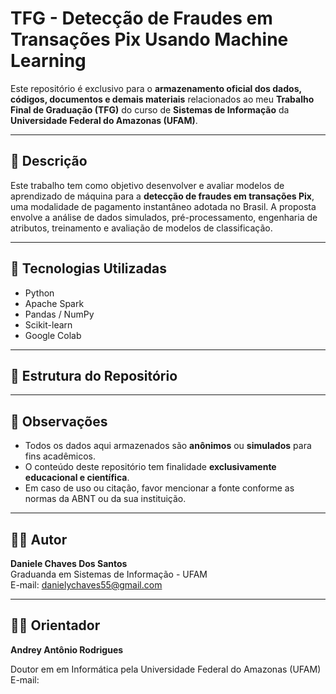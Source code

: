 # TFG - Detecção de Fraudes em Transações Pix Usando Machine Learning

Este repositório é exclusivo para o **armazenamento oficial dos dados, códigos, documentos e demais materiais** relacionados ao meu **Trabalho Final de Graduação (TFG)** do curso de **Sistemas de Informação** da 
**Universidade Federal do Amazonas (UFAM)**.

---

## 📄 Descrição

Este trabalho tem como objetivo desenvolver e avaliar modelos de aprendizado de máquina para a **detecção de fraudes em transações Pix**, uma modalidade de pagamento instantâneo adotada no Brasil. 
A proposta envolve a análise de dados simulados, pré-processamento, engenharia de atributos, treinamento e avaliação de modelos de classificação.

---

## 🧠 Tecnologias Utilizadas

- Python
- Apache Spark
- Pandas / NumPy
- Scikit-learn
- Google Colab

---

## 📁 Estrutura do Repositório

---

## 📌 Observações

- Todos os dados aqui armazenados são **anônimos** ou **simulados** para fins acadêmicos.
- O conteúdo deste repositório tem finalidade **exclusivamente educacional e científica**.
- Em caso de uso ou citação, favor mencionar a fonte conforme as normas da ABNT ou da sua instituição.

---

## 👩‍💻 Autor

**Daniele Chaves Dos Santos**  
Graduanda em Sistemas de Informação - UFAM  
E-mail: danielychaves55@gmail.com

---

## 👩‍💻 Orientador

**Andrey Antônio Rodrigues**

Doutor em em Informática pela Universidade Federal do Amazonas (UFAM)
E-mail: 




